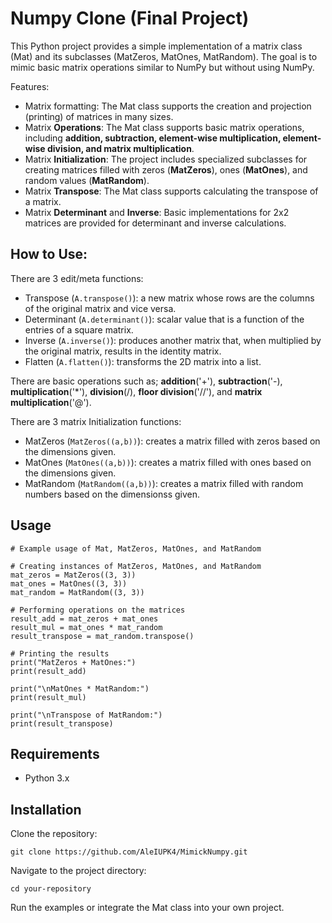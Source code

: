 # Numpy Clone (Final Project)
This Python project provides a simple implementation of a matrix class (Mat) and its subclasses (MatZeros, MatOnes, MatRandom). The goal is to mimic basic matrix operations similar to NumPy but without using NumPy.

Features:
- Matrix formatting: The Mat class supports the creation and projection (printing) of matrices in many sizes.
- Matrix **Operations**: The Mat class supports basic matrix operations, including **addition, subtraction, element-wise multiplication, element-wise division, and matrix multiplication**.
- Matrix **Initialization**: The project includes specialized subclasses for creating matrices filled with zeros (**MatZeros**), ones (**MatOnes**), and random values (**MatRandom**).
- Matrix **Transpose**: The Mat class supports calculating the transpose of a matrix.
- Matrix **Determinant** and **Inverse**: Basic implementations for 2x2 matrices are provided for determinant and inverse calculations.

## How to Use:
There are 3 edit/meta functions:
- Transpose (`A.transpose()`): a new matrix whose rows are the columns of the original matrix and vice versa.
- Determinant (`A.determinant()`): scalar value that is a function of the entries of a square matrix.
- Inverse (`A.inverse()`): produces another matrix that, when multiplied by the original matrix, results in the identity matrix.
- Flatten (`A.flatten()`): transforms the 2D matrix into a list.

There are basic operations such as; **addition**('+'), **subtraction**('-), **multiplication**('*'), **division**(/), **floor division**('//'), and **matrix multiplication**('@').

There are 3 matrix Initialization functions:
- MatZeros (`MatZeros((a,b))`): creates a matrix filled with zeros based on the dimensions given.
- MatOnes (`MatOnes((a,b))`): creates a matrix filled with ones based on the dimensions given.
- MatRandom (`MatRandom((a,b))`): creates a matrix filled with random numbers based on the dimensionss given.

## Usage
```
# Example usage of Mat, MatZeros, MatOnes, and MatRandom

# Creating instances of MatZeros, MatOnes, and MatRandom
mat_zeros = MatZeros((3, 3))
mat_ones = MatOnes((3, 3))
mat_random = MatRandom((3, 3))

# Performing operations on the matrices
result_add = mat_zeros + mat_ones
result_mul = mat_ones * mat_random
result_transpose = mat_random.transpose()

# Printing the results
print("MatZeros + MatOnes:")
print(result_add)

print("\nMatOnes * MatRandom:")
print(result_mul)

print("\nTranspose of MatRandom:")
print(result_transpose)
```

## Requirements
- Python 3.x

## Installation
Clone the repository:

```
git clone https://github.com/AleIUPK4/MimickNumpy.git
```
Navigate to the project directory:
```
cd your-repository
```
Run the examples or integrate the Mat class into your own project.
